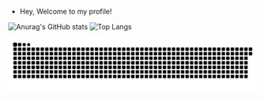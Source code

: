 - Hey, Welcome to my profile!

![Anurag's GitHub stats](https://github-readme-stats.vercel.app/api?username=Guilherme-K-Santos&show_icons=true&theme=transparent)
![Top Langs](https://github-readme-stats.vercel.app/api/top-langs/?username=Guilherme-K-Santos&layout=compact)

 ![Snake animation](https://github.com/Guilherme-K-Santos/Guilherme-K-Santos/blob/output/github-contribution-grid-snake.svg)
